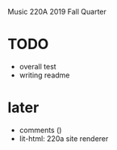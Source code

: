 Music 220A 2019 Fall Quarter

# TODO
- overall test
- writing readme

# later
- comments ()
- lit-html: 220a site renderer